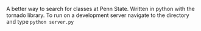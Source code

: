 A better way to search for classes at Penn State. Written in python with the tornado library.
To run on a development server navigate to the directory and type ```python server.py```
